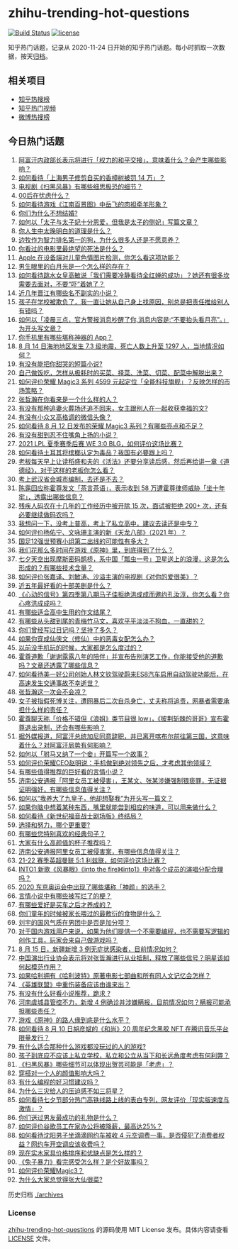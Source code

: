 # zhihu-trending-hot-questions

[![Build Status](https://github.com/justjavac/zhihu-trending-hot-questions/workflows/ci/badge.svg?branch=master)](https://github.com/justjavac/zhihu-trending-hot-questions/actions)
[![license](https://img.shields.io/github/license/justjavac/zhihu-trending-hot-questions)](https://github.com/justjavac/zhihu-trending-hot-questions/blob/master/LICENSE)

知乎热门话题，记录从 2020-11-24 日开始的知乎热门话题。每小时抓取一次数据，按天[归档](./archives)。

## 相关项目

- [知乎热搜榜](https://github.com/justjavac/zhihu-trending-top-search)
- [知乎热门视频](https://github.com/justjavac/zhihu-trending-hot-video)
- [微博热搜榜](https://github.com/justjavac/weibo-trending-hot-search)

## 今日热门话题

<!-- BEGIN -->
<!-- 最后更新时间 Mon Aug 16 2021 09:43:49 GMT+0800 (China Standard Time) -->

1. [阿富汗内政部长表示将进行「权力的和平交接」，意味着什么？会产生哪些影响？](https://www.zhihu.com/question/479925480)
1. [如何看待「上海男子修剪自买的香樟树被罚 14 万」？](https://www.zhihu.com/question/479858462)
1. [电视剧《扫黑风暴》有哪些细思极恐的细节？](https://www.zhihu.com/question/478362513)
1. [00后在忧虑什么？](https://www.zhihu.com/question/393450972)
1. [如何看待游戏《江南百景图》中岳飞的肉袒牵羊形象？](https://www.zhihu.com/question/478973089)
1. [你们为什么不想结婚?](https://www.zhihu.com/question/470969088)
1. [如何以「太子与太子妃十分恩爱，但我是太子的侧妃」写篇文章？](https://www.zhihu.com/question/443793653)
1. [你人生中太晚明白的道理是什么？](https://www.zhihu.com/question/470076571)
1. [边牧作为智力排名第一的狗，为什么很多人还是不愿意养？](https://www.zhihu.com/question/329070571)
1. [你看过的电影里最绝望的死法是什么？](https://www.zhihu.com/question/26685253)
1. [Apple 在设备端对儿童色情图片检测，你怎么看这项功能？](https://www.zhihu.com/question/477863997)
1. [男生眼里的白月光是一个怎么样的存在？](https://www.zhihu.com/question/277228908)
1. [如何看待跳水女皇高敏说「我们需要冷静看待全红婵的成功」？她还有很多坎需要去面对，不要“吓”着她了？](https://www.zhihu.com/question/478496818)
1. [近几年晋江有哪些名不副实的小说？](https://www.zhihu.com/question/290225676)
1. [孩子在学校被欺负了，我一直让她从自己身上找原因，别总是把责任推给别人有错吗？](https://www.zhihu.com/question/467309194)
1. [如何以「凌晨三点，官方警报消息吵醒了你,消息内容是:“不要抬头看月亮”。」为开头写文章？](https://www.zhihu.com/question/476658201)
1. [你手机里有哪些堪称神器的 App？](https://www.zhihu.com/question/52060765)
1. [8 月 14 日海地地区发生 7.3 级地震，死亡人数上升至 1297
   人，当地情况如何？](https://www.zhihu.com/question/479782013)
1. [有没有能把你甜哭的短篇小说?](https://www.zhihu.com/question/333114370)
1. [自己做饭吃，怎样从极耗时的买菜、择菜、洗菜、切菜、配菜中解脱出来？](https://www.zhihu.com/question/22903687)
1. [如何评价荣耀 Magic3 系列 4599
   元起定位「全能科技旗舰」？反映怎样的市场策略？](https://www.zhihu.com/question/479718209)
1. [张哲瀚在你看来是一个什么样的人？](https://www.zhihu.com/question/452636694)
1. [有没有那种追妻火葬场还追不回来，女主跟别人在一起收获幸福的文?](https://www.zhihu.com/question/408254252)
1. [有没有小众又高格调的微信头像？](https://www.zhihu.com/question/412524633)
1. [如何看待 8 月 12 日发布的荣耀 Magic3
   系列？有哪些亮点和不足？](https://www.zhihu.com/question/479154691)
1. [有没有甜到忍不住嘴角上扬的小说？](https://www.zhihu.com/question/446148942)
1. [2021 LPL 夏季赛季后赛 WE 3:0
   BLG，如何评价这场比赛？](https://www.zhihu.com/question/479907380)
1. [如何看待土耳其将槟榔认定为毒品？我国有必要跟上吗？](https://www.zhihu.com/question/479721818)
1. [老板每天早上让读稻盛和夫的《活法》还要分享读后感，然后再给讲一章《道德经》，对于这样的老板你怎么看？](https://www.zhihu.com/question/476886557)
1. [考上武汉省会城市编制，去还是不去？](https://www.zhihu.com/question/478591298)
1. [陈露回应称霍尊发文「茶言茶语」，表示收到 58
   万遭霍尊律师威胁「坐十年牢」，透露出哪些信息？](https://www.zhihu.com/question/479812708)
1. [残疾人码农在十几年的工作经历中被开除 15 次，面试被拒绝 200+
   次，还有必要继续做码农吗？](https://www.zhihu.com/question/478093471)
1. [我想问一下，没考上普高，考上了私立高中，建议去读还是中专？](https://www.zhihu.com/question/475506592)
1. [如何评价杨佑宁、文咏珊主演的新《天龙八部》（2021 年）？](https://www.zhihu.com/question/479769002)
1. [国足12强世预赛小组第二出线的可能性有多大？](https://www.zhihu.com/question/471327078)
1. [我们花那么多时间在游戏《原神》里，到底得到了什么？](https://www.zhihu.com/question/432100286)
1. [七夕天空出现摩斯密码鹊桥，系中国「瓢虫一号」卫星送上的浪漫，这是怎么形成的？有哪些技术含量？](https://www.zhihu.com/question/479682004)
1. [如何评价张嘉译、刘敏涛、沙溢主演的电视剧《对你的爱很美》？](https://www.zhihu.com/question/457087948)
1. [近五年最好看的十部美剧是什么？](https://www.zhihu.com/question/26348231)
1. [《心动的信号》第四季第八期马子佳拒绝洪成成而邀约孔汝淳，你怎么看？你心疼洪成成吗？](https://www.zhihu.com/question/479309467)
1. [有哪些适合高中生用的作文结尾？](https://www.zhihu.com/question/451347131)
1. [有哪些从头甜到尾的青梅竹马文，喜欢平平淡淡不狗血，一直甜的？](https://www.zhihu.com/question/374405076)
1. [你们曾经写过日记吗？坚持了多久？](https://www.zhihu.com/question/479289042)
1. [如果你穿成仙侠文（修仙）中的恶毒女配怎么办？](https://www.zhihu.com/question/411381145)
1. [以前没手机玩的时候，大家都是怎么度过的？](https://www.zhihu.com/question/369728458)
1. [霍尊道歉「谢谢露露八年的陪伴」并宣布告别演艺工作，你能接受他的道歉吗？文章还透露了哪些信息？](https://www.zhihu.com/question/479798448)
1. [如何看待美一好公司创始人林文钦驾驶蔚来ES8汽车启用自动驾驶功能后，在高速发生交通事故不幸逝世？](https://www.zhihu.com/question/479791258)
1. [张哲瀚这一次会不会凉？](https://www.zhihu.com/question/479421676)
1. [女子被指假死博关注，遭网暴后二次自杀身亡，丈夫称将追责，网暴者需要承担什么样的责任？](https://www.zhihu.com/question/479457307)
1. [霍尊聊天称「价格不错但《浪姐》类节目很
   low」，《披荆斩棘的哥哥》宣布霍尊退出录制，还会有哪些影响？](https://www.zhihu.com/question/479240755)
1. [据外媒报道，阿富汗总统加尼同意辞职，并已离开喀布尔前往第三国，这意味着什么？对阿富汗局势有何影响？](https://www.zhihu.com/question/479970951)
1. [如何以「驸马又纳了一个妾」开篇写一个故事？](https://www.zhihu.com/question/392975374)
1. [如何评价荣耀CEO赵明说：手机做到绝对领先之后，才考虑其他领域？](https://www.zhihu.com/question/479785231)
1. [有哪些值得推荐的巨好看的言情小说？](https://www.zhihu.com/question/347557153)
1. [济南公安通报「阿里女员工被侵害」，王某文、张某涉嫌强制猥亵罪，无证据证明强奸，有哪些信息值得关注？](https://www.zhihu.com/question/479769036)
1. [如何以“我养大了九皇子，他却想娶我”为开头写一篇文？](https://www.zhihu.com/question/419603404)
1. [如果你脑中想着某种东西，嘴里就能尝到相应的味道，可以用来做什么？](https://www.zhihu.com/question/479838289)
1. [如何看待《新世纪福音战士剧场版》终结局？](https://www.zhihu.com/question/448195109)
1. [选择和努力，哪个更重要?](https://www.zhihu.com/question/478318828)
1. [有哪些您特别喜欢的经典句子？](https://www.zhihu.com/question/479018521)
1. [大家有什么高颜值的杯子推荐吗？](https://www.zhihu.com/question/328917641)
1. [济南公安通报阿里女员工被侵害案，有哪些信息值得关注？](https://www.zhihu.com/question/479769554)
1. [21-22 赛季英超曼联 5:1 利兹联，如何评价这场比赛？](https://www.zhihu.com/question/479765467)
1. [INTO1 新歌《风暴眼》《into the
   fire》《into1》中对各个成员的演唱分配合理吗？](https://www.zhihu.com/question/478956459)
1. [2020 东京奥运会中出现了哪些堪称「神颜」的选手？](https://www.zhihu.com/question/474358765)
1. [言情小说中有哪些被写烂了的梗？](https://www.zhihu.com/question/349397021)
1. [有哪些爱好是买车之后才养成的？](https://www.zhihu.com/question/479194218)
1. [你们童年的时候被家长喂过的最敷衍的食物是什么？](https://www.zhihu.com/question/462844792)
1. [刘宇的国风气质在男团中是否是加分项？](https://www.zhihu.com/question/479782286)
1. [对于国内游戏用户来说，如果为他们提供一个不需要编程，也不需要写逻辑的创作工具，玩家会来自己做游戏吗？](https://www.zhihu.com/question/478974069)
1. [8 月 15 日，新疆新增 3 例无症状感染者，目前情况如何？](https://www.zhihu.com/question/479896406)
1. [中国演出行业协会表示将对张哲瀚进行从业抵制，释放了哪些信号？明星该如何起模范作用？](https://www.zhihu.com/question/479847564)
1. [如果哈利拥有《哈利波特》原著电影七部曲和所有同人文记忆会怎样？](https://www.zhihu.com/question/472753896)
1. [《英雄联盟》中重伤装备应该由谁来出？](https://www.zhihu.com/question/478536534)
1. [有没有什么好看小说推荐，跪求 ?](https://www.zhihu.com/question/475490324)
1. [河南虞城县管控不力，新增 4
   例确诊并涉嫌瞒报，目前情况如何？瞒报可能承担哪些责任？](https://www.zhihu.com/question/479682607)
1. [游戏《原神》的路人缘到底是什么水平？](https://www.zhihu.com/question/420158502)
1. [如何看待 8 月 10 日胡彦斌的《和尚》20 周年纪念黑胶 NFT
   在腾讯音乐平台限量发行？](https://www.zhihu.com/question/479562120)
1. [有什么适合那种什么游戏都没玩过的人的游戏?](https://www.zhihu.com/question/476390932)
1. [孩子到底应不应该上私立学校，私立和公立从当下和长远角度考虑有何利弊？](https://www.zhihu.com/question/315731449)
1. [《扫黑风暴》哪些细节可以体现出贺芸可能是「老虎」？](https://www.zhihu.com/question/478670392)
1. [穿搭对一个人的颜值影响大吗？](https://www.zhihu.com/question/475377122)
1. [有什么编程的好习惯建议吗？](https://www.zhihu.com/question/473807040)
1. [为什么三灾给人的压迫感不如三将星？](https://www.zhihu.com/question/479536718)
1. [如何看待七夕节部分热门高铁线路上线的表白专列，网友评价「现实版速度与激情」？](https://www.zhihu.com/question/479649097)
1. [你们送过男友最成功的礼物是什么？](https://www.zhihu.com/question/25865753)
1. [如何评价谷歌员工在家办公将被降薪，最高达25%？](https://www.zhihu.com/question/479137548)
1. [如何看待沈阳男子坐滴滴网约车被收 4
   元空调费一事，是否侵犯了消费者权益？网约车开空调应该收费吗？](https://www.zhihu.com/question/479351085)
1. [现在实木家具价格排序和优缺点是怎么样的？](https://www.zhihu.com/question/24335160)
1. [《兔子暴力》看完感受怎么样？是个好故事吗？](https://www.zhihu.com/question/479605904)
1. [如何评价荣耀Magic3？](https://www.zhihu.com/question/479311842)
1. [为什么大家总觉得张大仙很菜?](https://www.zhihu.com/question/384371807)

<!-- END -->

历史归档 [./archives](./archives)

### License

[zhihu-trending-hot-questions](https://github.com/justjavac/zhihu-trending-hot-questions)
的源码使用 MIT License 发布。具体内容请查看 [LICENSE](./LICENSE) 文件。
